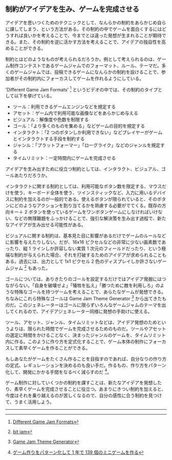 ## 制約がアイデアを生み、ゲームを完成させる

アイデアを思いつくためのテクニックとして、なんらかの制約をあらかじめ自らに課してしまう、という方法がある。その制約の中でゲームを面白くするにはどうすれば良いかを考えることで、今までとは違った発想が生まれることが期待できる。また、その制約を逆に活かす方法を考えることで、アイデアの独自性を高めることができる。

制約とはどのようなものが考えられるだろうか。例として考えられるのは、ゲーム制作コンテストであるゲームジャムでのフォーマット、ルール、テーマだ。多くのゲームジャムでは、投稿できるゲームになんらかの制約を設けることで、参加者がその制約内にフォーカスしてゲームを作れるようにしている。

'Different Game Jam Formats' [^1] というビデオの中では、その制約のタイプとして以下を挙げている。

- ツール：利用できるゲームエンジンなどを規定する
- アセット：ゲーム内で利用可能な画像などをあらかじめ与える
- ビジュアル：解像度や色数を制限する
- ゴール：「より多くのものを集める」などゲームの目的を規定する
- インタラクト：「2 つのボタンしか利用できない」などプレイヤーがゲームとインタラクトする手段を制約する
- ジャンル：「プラットフォーマー」「ローグライク」などのジャンルを規定する
- タイムリミット：一定時間内にゲームを完成させる

アイデアを生み出すために役立つ制約としては、インタラクト、ビジュアル、ゴールあたりだろうか。

インタラクトに関する制約としては、利用可能なボタン数を限定する、マウスだけを使う、キーボード全体を使う、ツインスティックなど、入力に用いるデバイスに制約を加えるのが一般的である。使えるボタンが限られていると、そのボタンにどのようなアクションを割り当てるかを熟慮する必要がでてくる。既存の方向キー＋ 2 ボタンを使っているゲームをワンボタンゲームにしなければいけない、などの無理難題をふっかけることで、強引な解決策を生み出す過程で、新たなアイデアが生み出せる可能性がある。

ビジュアルに関する制約は、基本見た目に影響があるだけでゲームのルールなどに影響を与えたりしない。だが、16x16 ピクセルなどの非常に少ない画素数であったり、縦 1 ラインしか許容しない実質 1 次元のフィールドだったり、という極端な制約が与えられた場合、それを打破するためのアイデアが求められることもある。過去には、出力として 1x1 ピクセル 2 色のディスプレイしか許さないゲームジャム [^2] もあった。

ゴールについては、ありきたりのゴールを設定するだけではアイデア発掘にはつながらない。「自身を破壊せよ」「犠牲を払え」「勝つために敵を利用しろ」のような特殊なゴールを持つゲームを考えることで、あらたなゲームが発想できる。ちなみにこれら特殊なゴールは Game Jam Theme Generator [^3] から出てきたものだ。このジェネレーターはゴールに限らずいろんなゲームジャムのテーマを出してくれるので、アイデアジェネレーター同様に発想の手助けに使える。

ツール、アセット、ジャンル、タイムリミットなどは、アイデア発想のためというよりは、限られた時間でゲームを完成させるためのものだ。ツールやアセットの選定に時間をかけることなく、決まったジャンルのゲームを、タイムリミット内に作る。このように作り方を定式化することで、ゲーム本体の制作にフォーカスして素早くゲームを作ることができる。

もしあなたがゲームをたくさん作ることを目指すのであれば、自分なりの作り方の定式、レギュレーションを決めるのも良い手だ。作るもの、作り方をパターン化して、開発にかかる手間をなるべく減らすのだ [^4]。

ゲーム制作に対していくつかの制約を課すことは、新たなアイデアを発想したり、素早くゲームを完成させることに役立つ。あまりにきつい制約を加えると、今度はそれを乗り越えるのが苦しくなるので、自分の感性に合う制約を見つけて、うまく活用しよう。

---

[^1]: [Different Game Jam Formats](https://www.youtube.com/watch?v=P7WgK1AZnmM)
[^2]: [bit jam](https://itch.io/jam/bit-jam)
[^3]: [Game Jam Theme Generator](https://letsmakeagame.net/game-jam-theme-generator/)
[^4]: [ゲーム作りをパターン化して 1 年で 139 個のミニゲームを作る](https://aba.hatenablog.com/entry/2021/12/28/192244)
